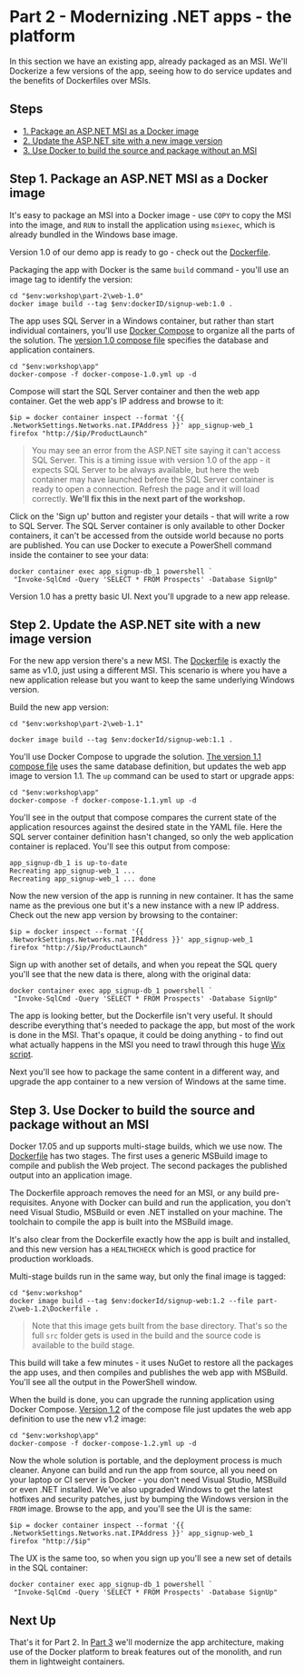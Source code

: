 # Part 2 - Modernizing .NET apps - the platform

In this section we have an existing app, already packaged as an MSI. We'll Dockerize a few versions of the app, seeing how to do service updates and the benefits of Dockerfiles over MSIs.

## Steps

* [1. Package an ASP.NET MSI as a Docker image](#1)
* [2. Update the ASP.NET site with a new image version](#2)
* [3. Use Docker to build the source and package without an MSI](#3)

## <a name="1"></a>Step 1. Package an ASP.NET MSI as a Docker image

It's easy to package an MSI into a Docker image - use `COPY` to copy the MSI into the image, and `RUN` to install the application using `msiexec`, which is already bundled in the Windows base image.

Version 1.0 of our demo app is ready to go - check out the [Dockerfile](part-2/web-1.0/Dockerfile). 

Packaging the app with Docker is the same `build` command - you'll use an image tag to identify the version:

```
cd "$env:workshop\part-2\web-1.0"
docker image build --tag $env:dockerID/signup-web:1.0 .
```

The app uses SQL Server in a Windows container, but rather than start individual containers, you'll use [Docker Compose](https://docs.docker.com/compose/) to organize all the parts of the solution. The [version 1.0 compose file](app/docker-compose-1.0.yml) specifies the database and application containers.

```
cd "$env:workshop\app"
docker-compose -f docker-compose-1.0.yml up -d
```

Compose will start the SQL Server container and then the web app container. Get the web app's IP address and browse to it:

```
$ip = docker container inspect --format '{{ .NetworkSettings.Networks.nat.IPAddress }}' app_signup-web_1
firefox "http://$ip/ProductLaunch"
```

> You may see an error from the ASP.NET site saying it can't access SQL Server. This is a timing issue with version 1.0 of the app - it  expects SQL Server to be always available, but here the web container may have launched before the SQL Server container is ready to open a connection. Refresh the page and it will load correctly. **We'll fix this in the next part of the workshop.**

Click on the 'Sign up' button and register your details - that will write a row to SQL Server. The SQL Server container is only available to other Docker containers, it can't be accessed from the outside world because no ports are published. You can use Docker to execute a PowerShell command inside the container to see your data:

```
docker container exec app_signup-db_1 powershell `
 "Invoke-SqlCmd -Query 'SELECT * FROM Prospects' -Database SignUp"
```

Version 1.0 has a pretty basic UI. Next you'll upgrade to a new app release.

## <a name="2"></a>Step 2. Update the ASP.NET site with a new image version

For the new app version there's a new MSI. The [Dockerfile](part-2/web-1.1/Dockerfile) is exactly the same as v1.0, just using a different MSI. This scenario is where you have a new application release but you want to keep the same underlying Windows version.

Build the new app version:

```
cd "$env:workshop\part-2\web-1.1"

docker image build --tag $env:dockerId/signup-web:1.1 .
```

You'll use Docker Compose to upgrade the solution. [The version 1.1 compose file](app/docker-compose-1.1.yml) uses the same database definition, but updates the web app image to version 1.1. The `up` command can be used to start or upgrade apps:

```
cd "$env:workshop\app"
docker-compose -f docker-compose-1.1.yml up -d
```

You'll see in the output that compose compares the current state of the application resources against the desired state in the YAML file. Here the SQL server container definition hasn't changed, so only the web application container is replaced. You'll see this output from compose:

```
app_signup-db_1 is up-to-date
Recreating app_signup-web_1 ...
Recreating app_signup-web_1 ... done
```

Now the new version of the app is running in new container. It has the same name as the previous one but it's a new instance with a new IP address. Check out the new app version by browsing to the container:

```
$ip = docker inspect --format '{{ .NetworkSettings.Networks.nat.IPAddress }}' app_signup-web_1
firefox "http://$ip/ProductLaunch"
```

Sign up with another set of details, and when you repeat the SQL query you'll see that the new data is there, along with the original data:

```
docker container exec app_signup-db_1 powershell `
 "Invoke-SqlCmd -Query 'SELECT * FROM Prospects' -Database SignUp"
```

The app is looking better, but the Dockerfile isn't very useful. It should describe everything that's needed to package the app, but most of the work is done in the MSI. That's opaque, it could be doing anything - to find out what actually happens in the MSI you need to trawl through this huge [Wix script](signup/src/SignUp.Web.Setup/Product.wxs).

Next you'll see how to package the same content in a different way, and upgrade the app container to a new version of Windows at the same time.

## <a name="3"></a>Step 3. Use Docker to build the source and package without an MSI

Docker 17.05 and up supports multi-stage builds, which we use now. The [Dockerfile](part-2/web-1.2/Dockerfile) has two stages. The first uses a generic MSBuild image to compile and publish the Web project. The second packages the published output into an application image.

The Dockerfile approach removes the need for an MSI, or any build pre-requisites. Anyone with Docker can build and run the application, you don't need Visual Studio, MSBuild or even .NET installed on your machine. The toolchain to compile the app is built into the MSBuild image.

It's also clear from the Dockerfile exactly how the app is built and installed, and this new version has a `HEALTHCHECK` which is good practice for production workloads.

Multi-stage builds run in the same way, but only the final image is tagged:

```
cd "$env:workshop"
docker image build --tag $env:dockerId/signup-web:1.2 --file part-2\web-1.2\Dockerfile .
```

> Note that this image gets built from the base directory. That's so the full `src` folder gets is used in the build and the source code is available to the build stage.

This build will take a few minutes - it uses NuGet to restore all the packages the app uses, and then compiles and publishes the web app with MSBuild. You'll see all the output in the PowerShell window.

When the build is done, you can upgrade the running application using Docker Compose. [Version 1.2](app/docker-compose-1.2.yml) of the compose file just updates the web app definition to use the new v1.2 image:

```
cd "$env:workshop\app"
docker-compose -f docker-compose-1.2.yml up -d
```

Now the whole solution is portable, and the deployment process is much cleaner. Anyone can build and run the app from source, all you need on your laptop or CI server is Docker - you don't need Visual Studio, MSBuild or even .NET installed. We've also upgraded Windows to get the latest hotfixes and security patches, just by bumping the Windows version in the `FROM` image. Browse to the app, and you'll see the UI is the same:

```
$ip = docker container inspect --format '{{ .NetworkSettings.Networks.nat.IPAddress }}' app_signup-web_1
firefox "http://$ip"
```

The UX is the same too, so when you sign up you'll see a new set of details in the SQL container:

```
docker container exec app_signup-db_1 powershell `
 "Invoke-SqlCmd -Query 'SELECT * FROM Prospects' -Database SignUp"
```

## Next Up

That's it for Part 2. In [Part 3](part-3.md) we'll modernize the app architecture, making use of the Docker platform to break features out of the monolith, and run them in lightweight containers.
